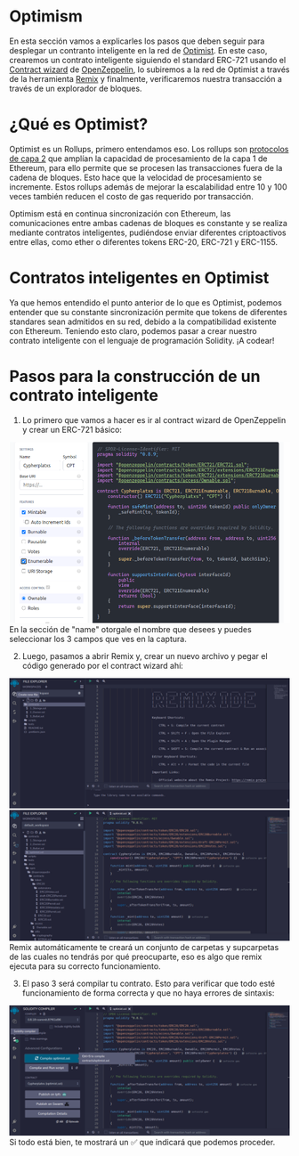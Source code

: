 # Optimism

En esta sección vamos a explicarles los pasos que deben seguir para desplegar un contranto inteligente en la red de <a href="https://www.optimism.io/">Optimist</a>. En este caso, crearemos un contrato inteligente siguiendo el standard ERC-721 usando el <a href="https://docs.openzeppelin.com/contracts/4.x/wizard">Contract wizard</a> de <a href="https://www.openzeppelin.com/">OpenZeppelin</a>, lo subiremos a la red de Optimist a través de la herramienta <a href="https://remix.ethereum.org/">Remix</a> y finalmente, verificaremos nuestra transacción a través de un explorador de bloques.

# ¿Qué es Optimist?

Optimist es un Rollups, primero entendamos eso. Los rollups son <a href="https://www.juniper.net/documentation/mx/es/software/junos/multicast-l2/topics/topic-map/layer-2-understanding.html#:~:text=La%20capa%202%20es%20la,misma%20red%20de%20%C3%A1rea%20local.">protocolos de capa 2</a> que amplían la capacidad de procesamiento de la capa 1 de Ethereum, para ello permite que se procesen las transacciones fuera de la cadena de bloques. Esto hace que la velocidad de procesamiento se incremente. Estos rollups además de mejorar la escalabilidad entre 10 y 100 veces también reducen el costo de gas requerido por transacción.

Optimism está en continua sincronización con Ethereum, las comunicaciones entre ambas cadenas de bloques es constante y se realiza mediante contratos inteligentes,  pudiéndose enviar diferentes criptoactivos entre ellas, como ether o diferentes tokens ERC-20, ERC-721 y ERC-1155.

# Contratos inteligentes en Optimist

Ya que hemos entendido el punto anterior de lo que es Optimist, podemos entender que su constante sincronización permite que tokens de diferentes standares sean admitidos en su red, debido a la compatibilidad existente con Ethereum. Teniendo esto claro, podemos pasar a crear nuestro contrato inteligente con el lenguaje de programación Solidity. ¡A codear!

# Pasos para la construcción de un contrato inteligente

1. Lo primero que vamos a hacer es ir al contract wizard de OpenZeppelin y crear un ERC-721 básico: 

![image](https://github.com/Juminstock/BAM/blob/main/.gitbook/assets/Screenshot%20from%202023-05-30%2014-19-04.png?raw=true)
En la sección de "name" otorgale el nombre que desees y puedes seleccionar los 3 campos que ves en la captura.

2. Luego, pasamos a abrir Remix y, crear un nuevo archivo y pegar el código generado por el contract wizard ahí:

![image](https://github.com/Juminstock/BAM/blob/main/.gitbook/assets/remix_newFile.png?raw=true)
![image](https://github.com/Juminstock/BAM/blob/main/.gitbook/assets/remix_codePasted.png?raw=true)
Remix automáticamente te creará un conjunto de carpetas y supcarpetas de las cuales no tendrás por qué preocuparte, eso es algo que remix ejecuta para su correcto funcionamiento.

3. El paso 3 será compilar tu contrato. Esto para verificar que todo esté funcionamiento de forma correcta y que no haya errores de sintaxis:

![image](https://github.com/Juminstock/BAM/blob/main/.gitbook/assets/remix_compiled.png?raw=true)
Si todo está bien, te mostrará un ✅ que indicará que podemos proceder.
